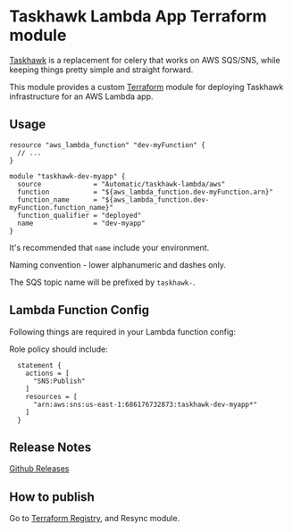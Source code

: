 Taskhawk Lambda App Terraform module
====================================

[Taskhawk](https://github.com/Automatic/taskhawk) is a replacement for celery that works on AWS SQS/SNS, while
keeping things pretty simple and straight forward. 

This module provides a custom [Terraform](https://www.terraform.io/) module for deploying Taskhawk infrastructure for 
an AWS Lambda app.

## Usage
```hcl
resource "aws_lambda_function" "dev-myFunction" {
  // ...
}

module "taskhawk-dev-myapp" {
  source             = "Automatic/taskhawk-lambda/aws"
  function           = "${aws_lambda_function.dev-myFunction.arn}"
  function_name      = "${aws_lambda_function.dev-myFunction.function_name}"
  function_qualifier = "deployed"
  name               = "dev-myapp"
}
```

It's recommended that `name` include your environment. 

Naming convention - lower alphanumeric and dashes only.

The SQS topic name will be prefixed by `taskhawk-`.

## Lambda Function Config

Following things are required in your Lambda function config:

Role policy should include:
```hcl
  statement {
    actions = [
      "SNS:Publish"
    ]
    resources = [
      "arn:aws:sns:us-east-1:686176732873:taskhawk-dev-myapp*"
    ]
  }
```

## Release Notes

[Github Releases](https://github.com/Automatic/terraform-aws-taskhawk-lambda/releases)

## How to publish

Go to [Terraform Registry](https://registry.terraform.io/modules/Automatic/taskhawk-lambda/aws), and Resync module.
